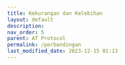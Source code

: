 ```yaml
---
title: Kekurangan dan Kelebihan
layout: default
description: 
nav_order: 5
parent: AT Protocol
permalink: /perbandingan
last_modified_date: 2023-12-15 01:13
---
```

